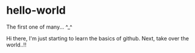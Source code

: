 # hello-world
The first one of many... ^_^

Hi there, I'm just starting to learn the basics of github.
Next, take over the world..!!
